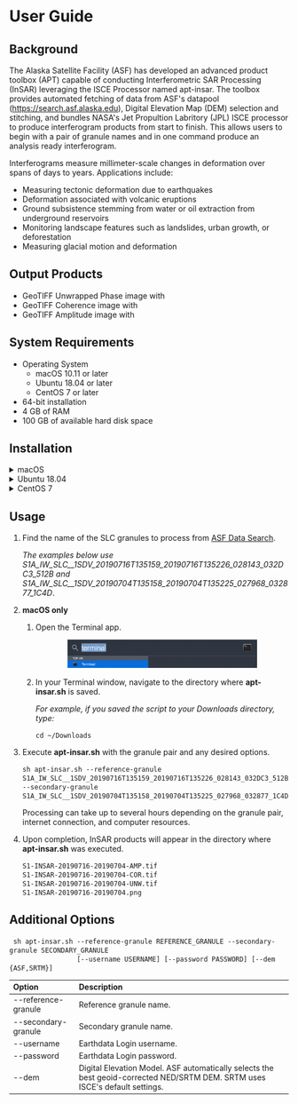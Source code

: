 # User Guide

## Background

The Alaska Satellite Facility (ASF) has developed an advanced product toolbox (APT) capable of conducting Interferometric SAR Processing (InSAR) leveraging the ISCE Processor named apt-insar. The toolbox provides automated fetching of data from ASF's datapool (https://search.asf.alaska.edu), Digital Elevation Map (DEM) selection and stitching, and bundles NASA's Jet Propultion Labritory (JPL) ISCE processor to produce interferogram products from start to finish. This allows users to begin with a pair of granule names and in one command produce an analysis ready interferogram.

Interferograms measure millimeter-scale changes in deformation over spans of days to years. Applications include:
* Measuring tectonic deformation due to earthquakes
* Deformation associated with volcanic eruptions
* Ground subsistence stemming from water or oil extraction from underground reservoirs
* Monitoring landscape features such as landslides, urban growth, or deforestation
* Measuring glacial motion and deformation

## Output Products
- GeoTIFF Unwrapped Phase image with 
- GeoTIFF Coherence image with
- GeoTIFF Amplitude image with

## System Requirements

* Operating System
    - macOS 10.11 or later 
    - Ubuntu 18.04 or later
    - CentOS 7 or later
* 64-bit installation
* 4 GB of RAM
* 100 GB of available hard disk space

## Installation

<details><summary>macOS</summary>

1. Download the [Docker for Mac](https://download.docker.com/mac/stable/Docker.dmg) installer (~650 MB).

1. Double-click Docker.dmg to open the installer, then drag Moby the whale to the Applications folder.

   <p align="center"><img src="images/drag_and_drop.png" width="75%"></p>

1. Double-click Docker.app in the Applications folder to start Docker, then follow any installation prompts.  When complete, "Docker Desktop is now up and running!" should be displayed.

   **Note:** A Docker ID is not required.

   <p align="center"><img src="images/applications_folder.png" width="75%"></p>
   
   <p align="center"><img src="images/docker_is_running.png" width="40%"></p>

1. Download [**apt-insar.sh**](https://asfdaac.s3.amazonaws.com/apt-insar.sh) to the directory where InSAR products should be saved.

</details>

<details><summary>Ubuntu 18.04</summary>

1. Install Docker using apt.
   ```
   sudo apt update
   sudo apt install -y docker.io
   ```
1. Add your user to the docker group.
   ```
   sudo usermod -aG docker $USER
   ```
1. Log out and log back in for the group change to take effect.
1. To verify everything is working run the docker command:
   ```
   docker run hello-world
   ```
   Confirm you see the following in your output:
   ```
   Hello from Docker!
   This message shows that your installation appears to be working correctly.
   ```
1. Download **apt-insar.sh** to the directory where InSAR products should be saved.
   ```
   wget https://raw.githubusercontent.com/asfadmin/apt-insar/master/scripts/apt-insar.sh
   ```
</details>

<details><summary>CentOS 7</summary>

1. Install Docker.
   ```
   curl -fsSL https://get.docker.com/ | sh
   ```
1. Create a docker group and add your user to it.
   ```
   sudo groupadd docker
   sudo usermod -aG docker $USER
   ```
1. Log out and log back in for the group change to take effect.
1. Start Docker.
   ```
   sudo service docker start
   ```
1. To verify everything is working run the docker command:
   ```
   docker run hello-world
   ```
   Confirm you see the following in your output:
   ```
   Hello from Docker!
   This message shows that your installation appears to be working correctly.
   ```
1. Download **apt-insar** to the directory where InSAR products should be saved.
   ```
   wget https://raw.githubusercontent.com/asfadmin/apt-insar/master/scripts/apt-insar.sh
   ```
</details>

## Usage

1. Find the name of the SLC granules to process from [ASF Data Search](https://search.asf.alaska.edu/).
   
   *The examples below use S1A_IW_SLC__1SDV_20190716T135159_20190716T135226_028143_032DC3_512B and S1A_IW_SLC__1SDV_20190704T135158_20190704T135225_027968_032877_1C4D*.

1. **macOS only**

   1. Open the Terminal app.

      <p align="center"><img src="images/terminal.png" width="75%"></p>
   
   1. In your Terminal window, navigate to the directory where **apt-insar.sh** is saved.
   
      *For example, if you saved the script to your Downloads directory, type:*
      ```
      cd ~/Downloads
      ```

1. Execute **apt-insar.sh** with the granule pair and  any desired options.
   ```
   sh apt-insar.sh --reference-granule S1A_IW_SLC__1SDV_20190716T135159_20190716T135226_028143_032DC3_512B --secondary-granule S1A_IW_SLC__1SDV_20190704T135158_20190704T135225_027968_032877_1C4D
   ```
   Processing can take up to several hours depending on the granule pair, internet connection, and computer resources.

1. Upon completion, InSAR products will appear in the directory where **apt-insar.sh** was executed.
   ```
   S1-INSAR-20190716-20190704-AMP.tif
   S1-INSAR-20190716-20190704-COR.tif
   S1-INSAR-20190716-20190704-UNW.tif
   S1-INSAR-20190716-20190704.png
   ```
## Additional Options

```
 sh apt-insar.sh --reference-granule REFERENCE_GRANULE --secondary-granule SECONDARY_GRANULE
                 [--username USERNAME] [--password PASSWORD] [--dem {ASF,SRTM}]
```

| Option | Description |
|:---|:---|
| --reference-granule | Reference granule name. |
| --secondary-granule | Secondary granule name. |
| --username | Earthdata Login username. |
| --password | Earthdata Login password. |
| --dem | Digital Elevation Model. ASF automatically selects the best geoid-corrected NED/SRTM DEM. SRTM uses ISCE's default settings. |
